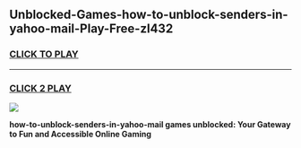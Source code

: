 
## Unblocked-Games-how-to-unblock-senders-in-yahoo-mail-Play-Free-zl432
<h3>
<a href="https://premium76.site?title=how-to-unblock-senders-in-yahoo-mail&ref=18A1">CLICK TO PLAY</a></h3>
<hr>

<h3>
<a href="https://premium76.site?title=how-to-unblock-senders-in-yahoo-mail&ref=18A1">CLICK 2 PLAY</a>
  
</h3>

<a href="https://premium76.site?title=how-to-unblock-senders-in-yahoo-mail&ref=18A1"><img src="https://clearcache.store/games.png"></a>


**how-to-unblock-senders-in-yahoo-mail games unblocked: Your Gateway to Fun and Accessible Online Gaming**
